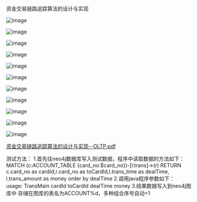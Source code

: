 资金交易链路追踪算法的设计与实现

![image](https://user-images.githubusercontent.com/13626321/225681518-66de1d9f-8d81-45ba-bb41-b149ca1734e1.png)

![image](https://user-images.githubusercontent.com/13626321/225681163-a76224d5-3f8e-4517-8ea2-564f45be4d4a.png)

![image](https://user-images.githubusercontent.com/13626321/225681669-479c12b7-39db-492e-96ce-5005bbb794d4.png)

![image](https://user-images.githubusercontent.com/13626321/225681727-20e3fd03-c381-49af-939e-891b9e653c7d.png)

![image](https://user-images.githubusercontent.com/13626321/225681803-edbdd4da-8574-480e-9d6c-fac7e31f9381.png)

![image](https://user-images.githubusercontent.com/13626321/225681934-e5f69ea2-fee6-443d-a831-83e3875790bc.png)

![image](https://user-images.githubusercontent.com/13626321/225682102-484a8f3b-91d7-4bd5-a055-499e83d9eebe.png)

![image](https://user-images.githubusercontent.com/13626321/225682417-d0cebce2-aee4-4ffc-89c8-5d5f01bcca23.png)

![image](https://user-images.githubusercontent.com/13626321/225682527-64f715a7-345e-4dd2-8099-70579b113869.png)

![image](https://user-images.githubusercontent.com/13626321/225682583-e2268f57-12d7-4908-9c30-99a6eeabf711.png)

![image](https://user-images.githubusercontent.com/13626321/225682650-6d980886-06ff-467e-8ccb-e721e2282ac2.png)

[资金交易链路追踪算法的设计与实现--OLTP.pdf](https://github.com/edward0130/FindTransPath/files/10992969/--OLTP.pdf)

测试方法：
1.首先往neo4j数据库写入测试数据，程序中读取数据的方法如下：
MATCH (c:ACCOUNT_TABLE {card_no:$card_no})-[l:trans]->(r) RETURN c.card_no as cardId,r.card_no as toCardId,l.trans_time as dealTime, l.trans_amount as money order by dealTime 
2.调用java程序参数如下：
usage: TransMain cardId toCardId dealTime money 
3.结果数据写入到neo4j图库中
存储在图库的表名为ACCOUNT%d，多种组合序号自动+1

